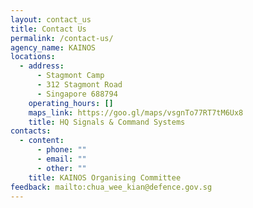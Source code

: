 ```yaml
---
layout: contact_us
title: Contact Us
permalink: /contact-us/
agency_name: KAINOS
locations:
  - address:
      - Stagmont Camp
      - 312 Stagmont Road
      - Singapore 688794
    operating_hours: []
    maps_link: https://goo.gl/maps/vsgnTo77RT7tM6Ux8
    title: HQ Signals & Command Systems
contacts:
  - content:
      - phone: ""
      - email: ""
      - other: ""
    title: KAINOS Organising Committee
feedback: mailto:chua_wee_kian@defence.gov.sg
---
```


